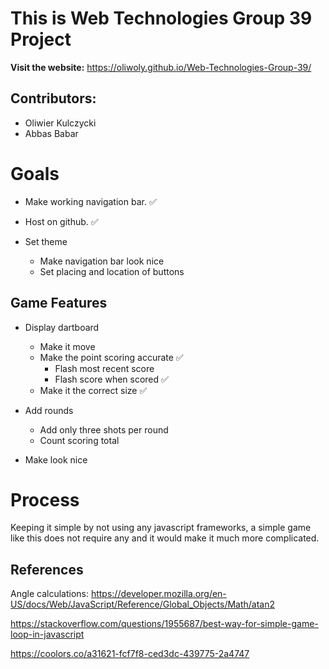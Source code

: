 # This is Web Technologies Group 39 Project

**Visit the website:**
https://oliwoly.github.io/Web-Technologies-Group-39/

## Contributors:
- Oliwier Kulczycki
- Abbas Babar

# Goals
- Make working navigation bar. ✅
- Host on github. ✅

- Set theme
    - Make navigation bar look nice
    - Set placing and location of buttons

## Game Features
- Display dartboard
    - Make it move
    - Make the point scoring accurate ✅
        - Flash most recent score
        - Flash score when scored ✅
    - Make it the correct size ✅

- Add rounds
    - Add only three shots per round
    - Count scoring total

- Make look nice 

# Process
Keeping it simple by not using any javascript frameworks, a simple game like this does not require any and it would make it much more complicated.

## References
Angle calculations:
https://developer.mozilla.org/en-US/docs/Web/JavaScript/Reference/Global_Objects/Math/atan2

https://stackoverflow.com/questions/1955687/best-way-for-simple-game-loop-in-javascript

https://coolors.co/a31621-fcf7f8-ced3dc-439775-2a4747